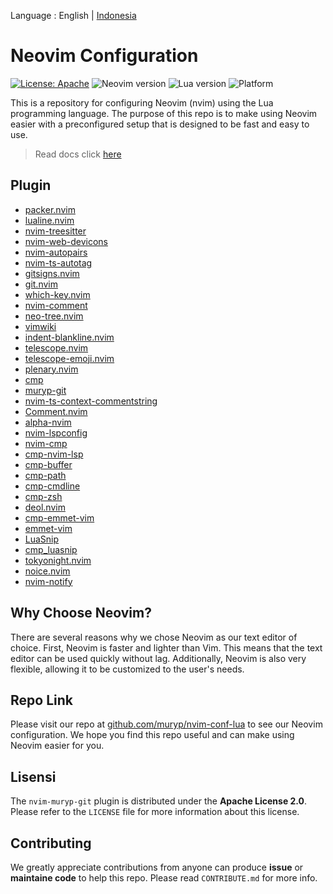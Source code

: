 Language : English | [Indonesia](./README-ID.md)
# Neovim Configuration

[![License: Apache](https://img.shields.io/badge/License-Apache-blue.svg)](https://opensource.org/licenses/Apache-2.0)
![Neovim version](https://img.shields.io/badge/Neovim-0.5.x-green.svg)
![Lua version](https://img.shields.io/badge/Lua-5.4-yellow.svg)
![Platform](https://img.shields.io/badge/Platform-Linux%20%7C%20MacOS%20%7C%20Windows-lightgrey.svg)

This is a repository for configuring Neovim (nvim) using the Lua programming language. The purpose of this repo is to make using Neovim easier with a preconfigured setup that is designed to be fast and easy to use.

> Read docs click [here](./docs/README.md)

## Plugin
- [packer.nvim](https://github.com/wbthomason/packer.nvim)
- [lualine.nvim](https://github.com/hoob3rt/lualine.nvim)
- [nvim-treesitter](https://github.com/nvim-treesitter/nvim-treesitter)
- [nvim-web-devicons](https://github.com/kyazdani42/nvim-web-devicons)
- [nvim-autopairs](https://github.com/windwp/nvim-autopairs)
- [nvim-ts-autotag](https://github.com/windwp/nvim-ts-autotag)
- [gitsigns.nvim](https://github.com/lewis6991/gitsigns.nvim)
- [git.nvim](https://github.com/TimUntersberger/neogit)
- [which-key.nvim](https://github.com/folke/which-key.nvim)
- [nvim-comment](https://github.com/terrortylor/nvim-comment)
- [neo-tree.nvim](https://github.com/kyazdani42/nvim-tree.lua)
- [vimwiki](https://github.com/vimwiki/vimwiki)
- [indent-blankline.nvim](https://github.com/lukas-reineke/indent-blankline.nvim)
- [telescope.nvim](https://github.com/nvim-telescope/telescope.nvim)
- [telescope-emoji.nvim](https://github.com/rockerBOO/telescope-emoji.nvim)
- [plenary.nvim](https://github.com/nvim-lua/plenary.nvim)
- [cmp](https://github.com/hrsh7th/nvim-cmp)
- [muryp-git](https://github.com/muryp/muryp-git.nvim)
- [nvim-ts-context-commentstring](https://github.com/JoosepAlviste/nvim-ts-context-commentstring)
- [Comment.nvim](https://github.com/numToStr/Comment.nvim)
- [alpha-nvim](https://github.com/goolord/alpha-nvim)
- [nvim-lspconfig](https://github.com/neovim/nvim-lspconfig)
- [nvim-cmp](https://github.com/hrsh7th/nvim-cmp)
- [cmp-nvim-lsp](https://github.com/hrsh7th/cmp-nvim-lsp)
- [cmp-buffer](https://github.com/hrsh7th/cmp-buffer)
- [cmp-path](https://github.com/hrsh7th/cmp-path)
- [cmp-cmdline](https://github.com/hrsh7th/cmp-cmdline)
- [cmp-zsh](https://github.com/hrsh7th/cmp-zsh)
- [deol.nvim](https://github.com/Shatur/neovim-deol)
- [cmp-emmet-vim](https://github.com/hrsh7th/cmp-emmet-vim)
- [emmet-vim](https://github.com/mattn/emmet-vim)
- [LuaSnip](https://github.com/L3MON4D3/LuaSnip)
- [cmp_luasnip](https://github.com/saadparwaiz1/cmp_luasnip)
- [tokyonight.nvim](https://github.com/folke/tokyonight.nvim)
- [noice.nvim](https://github.com/agni-nuxt/noice.nvim)
- [nvim-notify](https://github.com/rcarriga/nvim-notify)

## Why Choose Neovim?

There are several reasons why we chose Neovim as our text editor of choice. First, Neovim is faster and lighter than Vim. This means that the text editor can be used quickly without lag. Additionally, Neovim is also very flexible, allowing it to be customized to the user's needs.

## Repo Link

Please visit our repo at [github.com/muryp/nvim-conf-lua](https://github.com/muryp/nvim-conf-lua) to see our Neovim configuration. We hope you find this repo useful and can make using Neovim easier for you.

## Lisensi
The `nvim-muryp-git` plugin is distributed under the **Apache License 2.0**. Please refer to the `LICENSE` file for more information about this license.

## Contributing
We greatly appreciate contributions from anyone can produce **issue** or **maintaine code** to help this repo. Please read `CONTRIBUTE.md` for more info.
